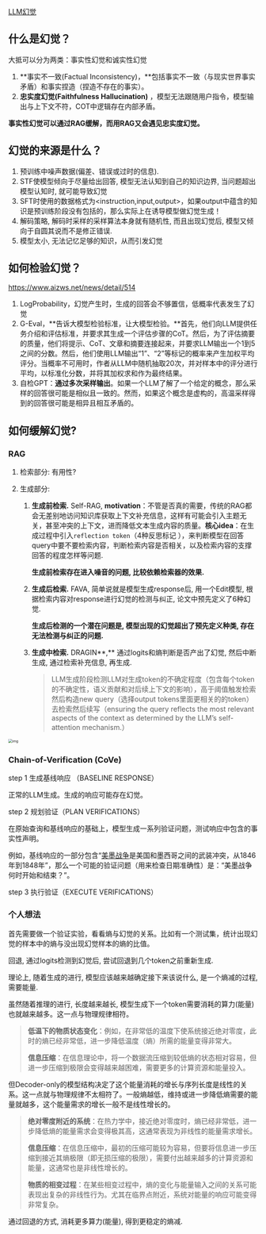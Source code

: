 [LLM幻觉](https://s19nzhlbmzc.feishu.cn/docx/OGHEdCs5YotY89xrNcbcygWHnXb#share-YAxdd2ARBoluPlxVNeMcWJF2nLB)

## 什么是幻觉？

大抵可以分为两类：事实性幻觉和诚实性幻觉

1. **事实不一致(Factual Inconsistency)，**包括事实不一致（与现实世界事实矛盾）和事实捏造（捏造不存在的事实）。
2. **忠实度幻觉(Faithfulness Hallucination)** ，模型无法跟随用户指令，模型输出与上下文不符，COT中逻辑存在内部矛盾。

**事实性幻觉可以通过RAG缓解，而用RAG又会遇见忠实度幻觉。**

## 幻觉的来源是什么？

1. 预训练中噪声数据(偏差、错误或过时的信息).
2. STF使模型倾向于尽量给出回答, 模型无法认知到自己的知识边界, 当问题超出模型认知时, 就可能导致幻觉
3. SFT时使用的数据格式为<instruction,input,output>，如果output中蕴含的知识是预训练阶段没有包括的，那么实际上在诱导模型做幻觉生成！
4. 解码策略, 解码时采样的采样算法本身就有随机性, 而且出现幻觉后, 模型又倾向于自圆其说而不是修正错误.
5. 模型太小, 无法记忆足够的知识，从而引发幻觉

## 如何检验幻觉？

https://www.aizws.net/news/detail/514

1. LogProbability，幻觉产生时，生成的回答会不够置信，低概率代表发生了幻觉
2. G-Eval，**告诉大模型检验标准，让大模型检验。**首先，他们向LLM提供任务介绍和评估标准，并要求其生成一个评估步骤的CoT。然后，为了评估摘要的质量，他们将提示、CoT、文章和摘要连接起来，并要求LLM输出一个1到5之间的分数。然后，他们使用LLM输出“1”、“2”等标记的概率来产生加权平均评分。当概率不可用时，作者从LLM中随机抽取20次，并对样本中的评分进行平均，以标准化分数，并将其加权求和作为最终结果。
3. 自检GPT：**通过多次采样输出**。如果一个LLM了解了一个给定的概念，那么采样的回答很可能是相似且一致的。然而，如果这个概念是虚构的，高温采样得到的回答很可能是相异且相互矛盾的。

## 如何缓解幻觉?

### RAG

1. 检索部分: 有用性?

2. 生成部分:

   1. **生成前检索.** Self-RAG, **motivation**：不管是否真的需要，传统的RAG都会无差别地访问知识库获取上下文补充信息，这样有可能会引入主题无关，甚至冲突的上下文，进而降低文本生成内容的质量。**核心idea**：在生成过程中引入`reflection token`（4种反思标记 ），来判断模型在回答query中要不要检索内容，判断检索内容是否相关，以及检索内容的支撑回答的程度怎样等问题.

       **生成前检索存在进入噪音的问题, 比较依赖检索器的效果.**

   2. **生成后检索.** FAVA, 简单说就是模型生成response后, 用一个Edit模型, 根据检索内容对response进行幻觉的检测与纠正, 论文中预先定义了6种幻觉. 

      **生成后检测的一个潜在问题是, 模型出现的幻觉超出了预先定义种类, 存在无法检测与纠正的问题.**

   3. **生成中检索.**  DRAGIN**,** 通过logits和熵判断是否产出了幻觉, 然后中断生成, 通过检索补充信息, 再生成.

      > LLM生成阶段检测LLM对生成token的不确定程度（包含每个token的不确定性，语义贡献和对后续上下文的影响），高于阈值触发检索然后构造new query（选择output tokens里面更相关的的token）去检索然后续写（ensuring the query reflects the most relevant aspects of the context as determined by the LLM’s self-attention mechanism.）

<img src="C:\Users\junji\Documents\BaiduSyncdisk\找工作\基础知识\assets\幻觉问题.assets\1724903595401-1.png" alt="img" style="zoom: 50%;" />

### Chain-of-Verification (CoVe)

 step 1 生成基线响应 （BASELINE RESPONSE）

 正常的LLM生成。生成的响应可能存在幻觉。

 step 2 规划验证（PLAN VERIFICATIONS）

 在原始查询和基线响应的基础上，模型生成一系列验证问题，测试响应中包含的事实性声明。

 例如，基线响应的一部分包含“[美墨战争](https://zhida.zhihu.com/search?q=美墨战争)是美国和墨西哥之间的武装冲突，从1846年到1848年”，那么一个可能的验证问题（用来检查日期准确性）是：“美墨战争何时开始和结束？”。

 step 3 执行验证（EXECUTE VERIFICATIONS）

### 个人想法

首先需要做一个验证实验，看看熵与幻觉的关系。比如有一个测试集，统计出现幻觉的样本中的熵与没出现幻觉样本的熵的比值。

 回退, 通过logits检测到幻觉后, 尝试回退到几个token之前重新生成. 

 理论上, 随着生成的进行, 模型应该越来越确定接下来该说什么, 是一个熵减的过程, 需要能量. 

 虽然随着推理的进行, 长度越来越长, 模型生成下一个token需要消耗的算力(能量)也就越来越多。这一点与物理规律相符。

> **低温下的物质状态变化**：例如，在非常低的温度下使系统接近绝对零度，此时的熵已经非常低，进一步降低温度（熵）所需的能量变得非常大。
>
> **信息压缩**：在信息理论中，将一个数据流压缩到较低熵的状态相对容易，但进一步压缩到极限会变得越来越困难，需要更多的计算资源和能量投入。

 但Decoder-only的模型结构决定了这个能量消耗的增长与序列长度是线性的关系。这一点就与物理规律不太相符了。一般熵越低，维持或进一步降低熵需要的能量就越多，这个能量需求的增长一般不是线性增长的。

> **绝对零度附近的系统**：在热力学中，接近绝对零度时，熵已经非常低，进一步降低熵的能量需求会变得极其高，这通常表现为非线性的能量需求增长。
>
> **信息压缩**：在信息压缩中，最初的压缩可能较为容易，但要将信息进一步压缩到接近其熵极限（即无损压缩的极限），需要付出越来越多的计算资源和能量，这通常也是非线性增长的。
>
> **物质的相变过程**：在某些相变过程中，熵的变化与能量输入之间的关系可能表现出复杂的非线性行为。尤其在临界点附近，系统对能量的响应可能变得非常复杂。

 通过回退的方式, 消耗更多算力(能量), 得到更稳定的熵减.